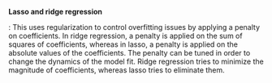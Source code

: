 **Lasso and ridge regression**

: This uses regularization to control overfitting issues by applying a penalty on coefficients. In ridge regression, a penalty is applied on the sum of squares of coefficients, whereas in lasso, a penalty is applied on the absolute values of the coefficients. The penalty can be tuned in order to change the dynamics of the model fit. Ridge regression tries to minimize the magnitude of coefficients, whereas lasso tries to eliminate them.




